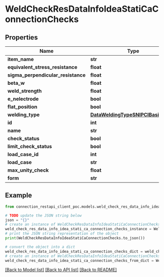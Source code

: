 # WeldCheckResDataInfoIdeaStatiCaConnectionChecks


## Properties

Name | Type | Description | Notes
------------ | ------------- | ------------- | -------------
**item_name** | **str** |  | [optional] 
**equivalent_stress_resistance** | **float** |  | [optional] 
**sigma_perpendicular_resistance** | **float** |  | [optional] 
**beta_w** | **float** |  | [optional] 
**weld_strength** | **float** |  | [optional] 
**e_nelectrode** | **bool** |  | [optional] 
**flat_position** | **bool** |  | [optional] 
**welding_type** | [**DataWeldingTypeSNIPCIBasicTypes**](DataWeldingTypeSNIPCIBasicTypes.md) |  | [optional] 
**id** | **int** |  | [optional] 
**name** | **str** |  | [optional] 
**check_status** | **bool** |  | [optional] 
**limit_check_status** | **bool** |  | [optional] 
**load_case_id** | **int** |  | [optional] 
**load_case** | **str** |  | [optional] 
**max_unity_check** | **float** |  | [optional] 
**form** | **str** |  | [optional] 

## Example

```python
from connection_restapi_client_poc.models.weld_check_res_data_info_idea_stati_ca_connection_checks import WeldCheckResDataInfoIdeaStatiCaConnectionChecks

# TODO update the JSON string below
json = "{}"
# create an instance of WeldCheckResDataInfoIdeaStatiCaConnectionChecks from a JSON string
weld_check_res_data_info_idea_stati_ca_connection_checks_instance = WeldCheckResDataInfoIdeaStatiCaConnectionChecks.from_json(json)
# print the JSON string representation of the object
print(WeldCheckResDataInfoIdeaStatiCaConnectionChecks.to_json())

# convert the object into a dict
weld_check_res_data_info_idea_stati_ca_connection_checks_dict = weld_check_res_data_info_idea_stati_ca_connection_checks_instance.to_dict()
# create an instance of WeldCheckResDataInfoIdeaStatiCaConnectionChecks from a dict
weld_check_res_data_info_idea_stati_ca_connection_checks_from_dict = WeldCheckResDataInfoIdeaStatiCaConnectionChecks.from_dict(weld_check_res_data_info_idea_stati_ca_connection_checks_dict)
```
[[Back to Model list]](../README.md#documentation-for-models) [[Back to API list]](../README.md#documentation-for-api-endpoints) [[Back to README]](../README.md)


